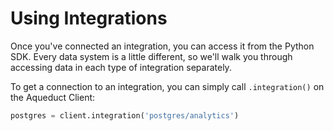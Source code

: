 # Using Integrations

Once you've connected an integration, you can access it from the Python SDK. Every data system is a little different, so we'll walk you through accessing data in each type of integration separately.&#x20;

To get a connection to an integration, you can simply call `.integration()` on the Aqueduct Client:

```python
postgres = client.integration('postgres/analytics')
```
